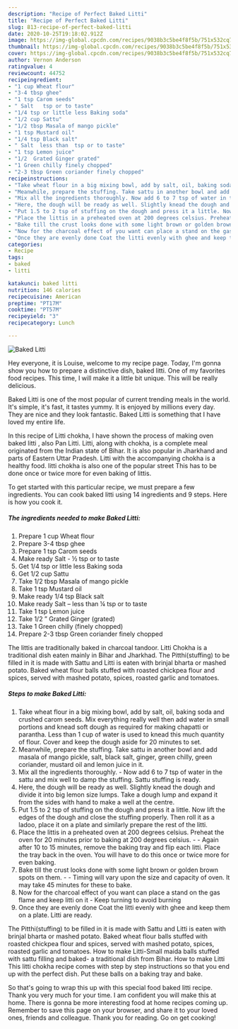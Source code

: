 ```yaml
---
description: "Recipe of Perfect Baked Litti"
title: "Recipe of Perfect Baked Litti"
slug: 813-recipe-of-perfect-baked-litti
date: 2020-10-25T19:18:02.912Z
image: https://img-global.cpcdn.com/recipes/9038b3c5be4f8f5b/751x532cq70/baked-litti-recipe-main-photo.jpg
thumbnail: https://img-global.cpcdn.com/recipes/9038b3c5be4f8f5b/751x532cq70/baked-litti-recipe-main-photo.jpg
cover: https://img-global.cpcdn.com/recipes/9038b3c5be4f8f5b/751x532cq70/baked-litti-recipe-main-photo.jpg
author: Vernon Anderson
ratingvalue: 4
reviewcount: 44752
recipeingredient:
- "1 cup Wheat flour"
- "3-4 tbsp ghee"
- "1 tsp Carom seeds"
- " Salt   tsp or to taste"
- "1/4 tsp or little less Baking soda"
- "1/2 cup Sattu"
- "1/2 tbsp Masala of mango pickle"
- "1 tsp Mustard oil"
- "1/4 tsp Black salt"
- " Salt  less than  tsp or to taste"
- "1 tsp Lemon juice"
- "1/2  Grated Ginger grated"
- "1 Green chilly finely chopped"
- "2-3 tbsp Green coriander finely chopped"
recipeinstructions:
- "Take wheat flour in a big mixing bowl, add by salt, oil, baking soda and crushed carom seeds. Mix everything really well then add water in small portions and knead soft dough as required for making chapatti or parantha. Less than 1 cup of water is used to knead this much quantity of flour. Cover and keep the dough aside for 20 minutes to set."
- "Meanwhile, prepare the stuffing. Take sattu in another bowl and add masala of mango pickle, salt, black salt, ginger, green chilly, green coriander, mustard oil and lemon juice in it."
- "Mix all the ingredients thoroughly. Now add 6 to 7 tsp of water in the sattu and mix well to damp the stuffing. Sattu stuffing is ready."
- "Here, the dough will be ready as well. Slightly knead the dough and divide it into big lemon size lumps. Take a dough lump and expand it from the sides with hand to make a well at the centre."
- "Put 1.5 to 2 tsp of stuffing on the dough and press it a little. Now lift the edges of the dough and close the stuffing properly. Then roll it as a ladoo, place it on a plate and similarly prepare the rest of the litti."
- "Place the littis in a preheated oven at 200 degrees celsius. Preheat the oven for 20 minutes prior to baking at 200 degrees celsius.  Again after 10 to 15 minutes, remove the baking tray and flip each litti. Place the tray back in the oven. You will have to do this once or twice more for even baking."
- "Bake till the crust looks done with some light brown or golden brown spots on them.   Timing will vary upon the size and capacity of oven. It may take 45 minutes for these to bake."
- "Now for the charcoal effect of you want can place a stand on the gas flame and keep litti on it Keep turning to avoid burning"
- "Once they are evenly done Coat the litti evenly with ghee and keep them on a plate. Litti are ready."
categories:
- Recipe
tags:
- baked
- litti

katakunci: baked litti 
nutrition: 146 calories
recipecuisine: American
preptime: "PT17M"
cooktime: "PT57M"
recipeyield: "3"
recipecategory: Lunch

---
```



![Baked Litti](https://img-global.cpcdn.com/recipes/9038b3c5be4f8f5b/751x532cq70/baked-litti-recipe-main-photo.jpg)

Hey everyone, it is Louise, welcome to my recipe page. Today, I'm gonna show you how to prepare a distinctive dish, baked litti. One of my favorites food recipes. This time, I will make it a little bit unique. This will be really delicious.

Baked Litti is one of the most popular of current trending meals in the world. It's simple, it's fast, it tastes yummy. It is enjoyed by millions every day. They are nice and they look fantastic. Baked Litti is something that I have loved my entire life.

In this recipe of Litti chokha, I have shown the process of making oven baked litti , also Pan Litti. Litti, along with chokha, is a complete meal originated from the Indian state of Bihar. It is also popular in Jharkhand and parts of Eastern Uttar Pradesh. Litti with the accompanying chokha is a healthy food. litti chokha is also one of the popular street This has to be done once or twice more for even baking of littis.


To get started with this particular recipe, we must prepare a few ingredients. You can cook baked litti using 14 ingredients and 9 steps. Here is how you cook it.

<!--inarticleads1-->

##### The ingredients needed to make Baked Litti:

1. Prepare 1 cup Wheat flour
1. Prepare 3-4 tbsp ghee
1. Prepare 1 tsp Carom seeds
1. Make ready  Salt - ½ tsp or to taste
1. Get 1/4 tsp or little less Baking soda
1. Get 1/2 cup Sattu
1. Take 1/2 tbsp Masala of mango pickle
1. Take 1 tsp Mustard oil
1. Make ready 1/4 tsp Black salt
1. Make ready  Salt – less than ¼ tsp or to taste
1. Take 1 tsp Lemon juice
1. Take 1/2 ” Grated Ginger (grated)
1. Take 1 Green chilly (finely chopped)
1. Prepare 2-3 tbsp Green coriander finely chopped


The littis are traditionally baked in charcoal tandoor. Litti Chokha is a traditional dish eaten mainly in Bihar and Jharkhad. The Pitthi(stuffing) to be filled in it is made with Sattu and Litti is eaten with brinjal bharta or mashed potato. Baked wheat flour balls stuffed with roasted chickpea flour and spices, served with mashed potato, spices, roasted garlic and tomatoes. 

<!--inarticleads2-->

##### Steps to make Baked Litti:

1. Take wheat flour in a big mixing bowl, add by salt, oil, baking soda and crushed carom seeds. Mix everything really well then add water in small portions and knead soft dough as required for making chapatti or parantha. Less than 1 cup of water is used to knead this much quantity of flour. Cover and keep the dough aside for 20 minutes to set.
1. Meanwhile, prepare the stuffing. Take sattu in another bowl and add masala of mango pickle, salt, black salt, ginger, green chilly, green coriander, mustard oil and lemon juice in it.
1. Mix all the ingredients thoroughly. - Now add 6 to 7 tsp of water in the sattu and mix well to damp the stuffing. Sattu stuffing is ready.
1. Here, the dough will be ready as well. Slightly knead the dough and divide it into big lemon size lumps. Take a dough lump and expand it from the sides with hand to make a well at the centre.
1. Put 1.5 to 2 tsp of stuffing on the dough and press it a little. Now lift the edges of the dough and close the stuffing properly. Then roll it as a ladoo, place it on a plate and similarly prepare the rest of the litti.
1. Place the littis in a preheated oven at 200 degrees celsius. Preheat the oven for 20 minutes prior to baking at 200 degrees celsius. -  - Again after 10 to 15 minutes, remove the baking tray and flip each litti. Place the tray back in the oven. You will have to do this once or twice more for even baking.
1. Bake till the crust looks done with some light brown or golden brown spots on them.  -  - Timing will vary upon the size and capacity of oven. It may take 45 minutes for these to bake.
1. Now for the charcoal effect of you want can place a stand on the gas flame and keep litti on it - Keep turning to avoid burning
1. Once they are evenly done Coat the litti evenly with ghee and keep them on a plate. Litti are ready.


The Pitthi(stuffing) to be filled in it is made with Sattu and Litti is eaten with brinjal bharta or mashed potato. Baked wheat flour balls stuffed with roasted chickpea flour and spices, served with mashed potato, spices, roasted garlic and tomatoes. How to make Litti-Small maida balls stuffed with sattu filling and baked- a traditional dish from Bihar. How to make Litti  This litti chokha recipe comes with step by step instructions so that you end up with the perfect dish. Put these balls on a baking tray and bake. 

So that's going to wrap this up with this special food baked litti recipe. Thank you very much for your time. I am confident you will make this at home. There is gonna be more interesting food at home recipes coming up. Remember to save this page on your browser, and share it to your loved ones, friends and colleague. Thank you for reading. Go on get cooking!
